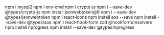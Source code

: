 npm i mysql2
npm i env-cmd
npm i crypto-js
npm i --save-dev @types/crypto-js
npm install jsonwebtoken@8
npm i --save-dev @types/jsonwebtoken
npm i react-icons
npm install aos --save
npm install --save-dev @types/aos
npm i react-hook-form zod @hookform/resolvers
npm install nprogress
npm install --save-dev @types/nprogress